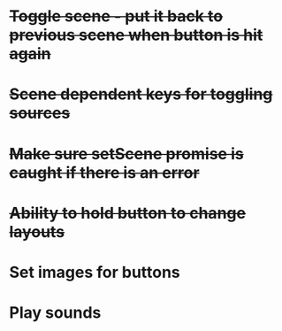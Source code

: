 # <strike>Toggle scene - put it back to previous scene when button is hit again</strike>
# <strike>Scene dependent keys for toggling sources</strike>
# <strike>Make sure setScene promise is caught if there is an error</strike>
# <strike>Ability to hold button to change layouts</strike>
# Set images for buttons
# Play sounds
